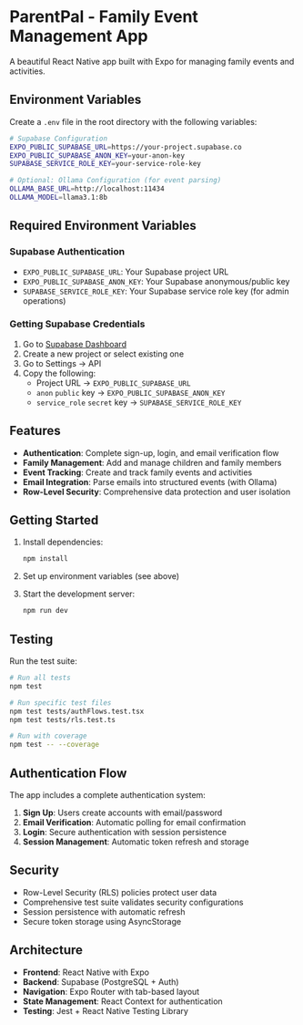 # ParentPal - Family Event Management App

A beautiful React Native app built with Expo for managing family events and activities.

## Environment Variables

Create a `.env` file in the root directory with the following variables:

```bash
# Supabase Configuration
EXPO_PUBLIC_SUPABASE_URL=https://your-project.supabase.co
EXPO_PUBLIC_SUPABASE_ANON_KEY=your-anon-key
SUPABASE_SERVICE_ROLE_KEY=your-service-role-key

# Optional: Ollama Configuration (for event parsing)
OLLAMA_BASE_URL=http://localhost:11434
OLLAMA_MODEL=llama3.1:8b
```

## Required Environment Variables

### Supabase Authentication
- `EXPO_PUBLIC_SUPABASE_URL`: Your Supabase project URL
- `EXPO_PUBLIC_SUPABASE_ANON_KEY`: Your Supabase anonymous/public key
- `SUPABASE_SERVICE_ROLE_KEY`: Your Supabase service role key (for admin operations)

### Getting Supabase Credentials

1. Go to [Supabase Dashboard](https://supabase.com/dashboard)
2. Create a new project or select existing one
3. Go to Settings → API
4. Copy the following:
   - Project URL → `EXPO_PUBLIC_SUPABASE_URL`
   - `anon` `public` key → `EXPO_PUBLIC_SUPABASE_ANON_KEY`
   - `service_role` `secret` key → `SUPABASE_SERVICE_ROLE_KEY`

## Features

- **Authentication**: Complete sign-up, login, and email verification flow
- **Family Management**: Add and manage children and family members
- **Event Tracking**: Create and track family events and activities
- **Email Integration**: Parse emails into structured events (with Ollama)
- **Row-Level Security**: Comprehensive data protection and user isolation

## Getting Started

1. Install dependencies:
   ```bash
   npm install
   ```

2. Set up environment variables (see above)

3. Start the development server:
   ```bash
   npm run dev
   ```

## Testing

Run the test suite:

```bash
# Run all tests
npm test

# Run specific test files
npm test tests/authFlows.test.tsx
npm test tests/rls.test.ts

# Run with coverage
npm test -- --coverage
```

## Authentication Flow

The app includes a complete authentication system:

1. **Sign Up**: Users create accounts with email/password
2. **Email Verification**: Automatic polling for email confirmation
3. **Login**: Secure authentication with session persistence
4. **Session Management**: Automatic token refresh and storage

## Security

- Row-Level Security (RLS) policies protect user data
- Comprehensive test suite validates security configurations
- Session persistence with automatic refresh
- Secure token storage using AsyncStorage

## Architecture

- **Frontend**: React Native with Expo
- **Backend**: Supabase (PostgreSQL + Auth)
- **Navigation**: Expo Router with tab-based layout
- **State Management**: React Context for authentication
- **Testing**: Jest + React Native Testing Library